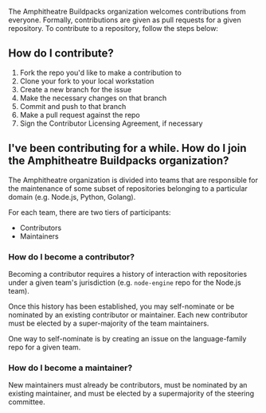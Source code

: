 The Amphitheatre Buildpacks organization welcomes contributions from everyone.
Formally, contributions are given as pull requests for a given repository. To
contribute to a repository, follow the steps below:

## How do I contribute?

1. Fork the repo you'd like to make a contribution to
1. Clone your fork to your local workstation
1. Create a new branch for the issue
1. Make the necessary changes on that branch
1. Commit and push to that branch
1. Make a pull request against the repo
1. Sign the Contributor Licensing Agreement, if necessary

## I've been contributing for a while. How do I join the Amphitheatre Buildpacks organization?

The Amphitheatre organization is divided into teams that are responsible for the
maintenance of some subset of repositories belonging to a particular domain
(e.g. Node.js, Python, Golang).

For each team, there are two tiers of participants:

- Contributors
- Maintainers

### How do I become a contributor?

Becoming a contributor requires a history of interaction with repositories under
a given team's jurisdiction (e.g. `node-engine` repo for the Node.js team).

Once this history has been established, you may self-nominate or be nominated by
an existing contributor or maintainer. Each new contributor must be elected by a
super-majority of the team maintainers.

One way to self-nominate is by creating an issue on the language-family repo for
a given team.

### How do I become a maintainer?

New maintainers must already be contributors, must be nominated by an existing
maintainer, and must be elected by a supermajority of the steering committee.
